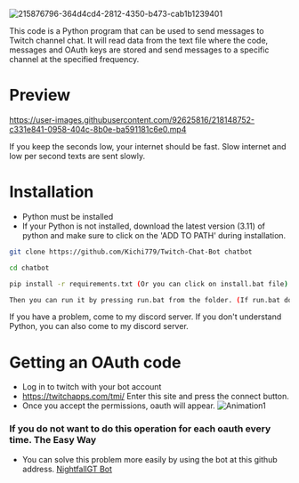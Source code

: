 ![215876796-364d4cd4-2812-4350-b473-cab1b1239401](https://user-images.githubusercontent.com/92625816/218142311-4c8a027d-6b4f-4397-abc3-48dd23a086f2.png)

This code is a Python program that can be used to send messages to Twitch channel chat. It will read data from the text file where the code, messages and OAuth keys are stored and send messages to a specific channel at the specified frequency.

# Preview
https://user-images.githubusercontent.com/92625816/218148752-c331e841-0958-404c-8b0e-ba591181c6e0.mp4

If you keep the seconds low, your internet should be fast. Slow internet and low per second texts are sent slowly.

# Installation
- Python must be installed
- If your Python is not installed, download the latest version (3.11) of python and make sure to click on the 'ADD TO PATH' during installation.
```sh
git clone https://github.com/Kichi779/Twitch-Chat-Bot chatbot

cd chatbot

pip install -r requirements.txt (Or you can click on install.bat file)

Then you can run it by pressing run.bat from the folder. (If run.bat doesn't work, you can open bot.py by double-clicking the file.)
```
If you have a problem, come to my discord server. If you don't understand Python, you can also come to my discord server.

# Getting an OAuth code

- Log in to twitch with your bot account
- https://twitchapps.com/tmi/ Enter this site and press the connect button.
- Once you accept the permissions, oauth will appear.
![Animation1](https://user-images.githubusercontent.com/92625816/218175817-65772671-6d5f-4077-b9b4-bf6c17c6986b.gif)

### If you do not want to do this operation for each oauth every time. The Easy Way
- You can solve this problem more easily by using the bot at this github address.
 [NightfallGT Bot](https://github.com/NightfallGT/Twitch-Follow-Bot)





